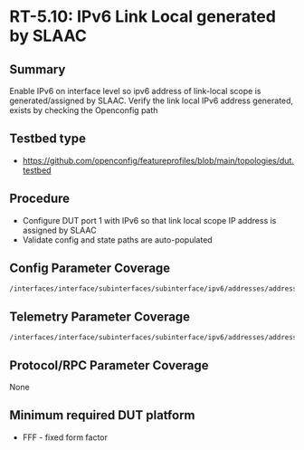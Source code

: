 # RT-5.10: IPv6 Link Local generated by SLAAC

## Summary

Enable IPv6 on interface level so ipv6 address of link-local scope is generated/assigned by SLAAC. Verify the link local IPv6 address generated, exists by checking the Openconfig path

## Testbed type

*   https://github.com/openconfig/featureprofiles/blob/main/topologies/dut.testbed

## Procedure
  * Configure DUT port 1 with IPv6 so that link local scope IP address is assigned by SLAAC
  * Validate config and state paths are auto-populated

## Config Parameter Coverage
```
/interfaces/interface/subinterfaces/subinterface/ipv6/addresses/address/config/ip
```

## Telemetry Parameter Coverage
```
/interfaces/interface/subinterfaces/subinterface/ipv6/addresses/address/state/ip
```

## Protocol/RPC Parameter Coverage
None

## Minimum required DUT platform
* FFF - fixed form factor
